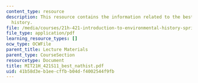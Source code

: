 ```yaml
---
content_type: resource
description: This resource contains the information related to the bestiary and natural
  history.
file: /media/courses/21h-421-introduction-to-environmental-history-spring-2011/41b58d3eb1eecffbb04df4002544f9fb_MIT21H_421S11_best_nathist.pdf
file_type: application/pdf
learning_resource_types: []
ocw_type: OCWFile
parent_title: Lecture Materials
parent_type: CourseSection
resourcetype: Document
title: MIT21H_421S11_best_nathist.pdf
uid: 41b58d3e-b1ee-cffb-b04d-f4002544f9fb
---
```

